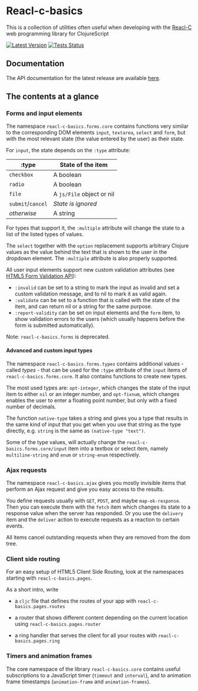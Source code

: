 # Reacl-c-basics

This is a collection of utilities often useful when developing with
the [Reacl-C](https://github.com/active-group/reacl-c) web programming
library for ClojureScript

[![Latest Version](https://img.shields.io/clojars/v/de.active-group/reacl-c-basics.svg)](https://clojars.org/de.active-group/reacl-c-basics)
[![Tests Status](https://github.com/active-group/reacl-c-basics/workflows/Tests/badge.svg)](https://github.com/active-group/reacl-c-basics/actions)

## Documentation

The API documentation for the latest release are available [here](https://cljdoc.xyz/d/de.active-group/reacl-c-basics/CURRENT).

## The contents at a glance

### Forms and input elements

The namespace `reacl-c-basics.forms.core` contains functions very
similar to the corresponding DOM elements `input`, `textarea`,
`select` and `form`, but with the most relevant state (the value
entered by the user) as their state.

For `input`, the state depends on the `:type` attribute:

| :type             | State of the item         |
| ----------------- | ------------------------- |
| `checkbox`        | A boolean                 |
| `radio`           | A boolean                 |
| `file`            | A `js/File` object or nil |
| `submit`/`cancel` | *State is ignored*        |
| *otherwise*       | A string                  |

For types that support it, the `:multiple` attribute will change the
state to a list of the listed types of values.

The `select` together with the `option` replacement supports arbitrary
Clojure values as the value behind the text that is shown to the user
in the dropdown element. The `:multiple` attribute is also properly
supported.

All user input elements support new custom validation attributes (see
[HTML5 Form Validation
API](https://developer.mozilla.org/en-US/docs/Learn/Forms/Form_validation)):

- `:invalid` can be set to a string to mark the input as invalid and
  set a custom validation message, and to nil to mark it as valid
  again.
- `:validate` can be set to a function that is called with the state
  of the item, and can return nil or a string for the same purpose.
- `:report-validity` can be set on input elements and the `form` item,
  to show validation errors to the users (which usually happens before
  the form is submitted automatically).

Note: `reacl-c-basics.forms` is deprecated.

#### Advanced and custom input types

The namespace `reacl-c-basics.forms.types` contains additional
values - called *types* - that can be used for the `:type` attribute
of the `input` items of `reacl-c-basics.forms.core`. It also contains
functions to create new types.

The most used types are: `opt-integer`, which changes the state of the
input item to either `nil` or an integer number, and `opt-fixnum`,
which changes enables the user to enter a floating point number, but
only with a fixed number of decimals. 

The function `native-type` takes a string and gives you a type that
results in the same kind of input that you get when you use that
string as the type directly, e.g. `string` is the same as `(native-type
"text")`.

Some of the type values, will actually change the
`reacl-c-basics.forms.core/input` item into a textbox or select item,
namely `multiline-string` and `enum` or `string-enum` respectively.

### Ajax requests

The namespace `reacl-c-basics.ajax` gives you mostly invisible items
that perform an Ajax request and give you easy access to the results.

You define requests usually with `GET`, `POST`, and maybe
`map-ok-response`. Then you can execute them with the `fetch` item
which changes its state to a response value when the server has
responded. Or you use the `delivery` item and the `deliver` action to
execute requests as a reaction to certain events.

All items cancel outstanding requests when they are removed from the
dom tree.

### Client side routing

For an easy setup of HTML5 Client Side Routing, look at the namespaces
starting with `reacl-c-basics.pages`.

As a short intro, write

- a `cljc` file that defines the routes of your app with
  `reacl-c-basics.pages.routes`

- a router that shows different content depending on the current
  location using `reacl-c-basics.pages.router`

- a ring handler that serves the client for all your routes with
  `reacl-c-basics.pages.ring`

### Timers and animation frames

The core namespace of the library `reacl-c-basics.core` contains
useful subscriptions to a JavaScript timer (`timeout` and `interval`),
and to animation frame timestamps (`animation-frame` and
`animation-frames`).

